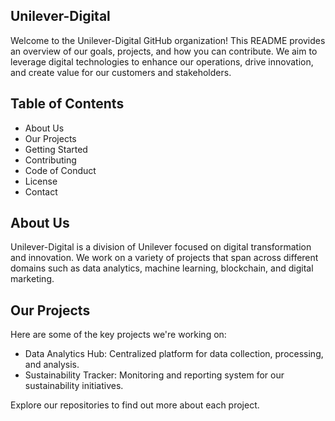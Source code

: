 ## Unilever-Digital
Welcome to the Unilever-Digital GitHub organization! This README provides an overview of our goals, projects, and how you can contribute. We aim to leverage digital technologies to enhance our operations, drive innovation, and create value for our customers and stakeholders.

## Table of Contents
- About Us
- Our Projects
- Getting Started
- Contributing
- Code of Conduct
- License
- Contact


## About Us

Unilever-Digital is a division of Unilever focused on digital transformation and innovation. We work on a variety of projects that span across different domains such as data analytics, machine learning, blockchain, and digital marketing.

## Our Projects
Here are some of the key projects we're working on:

- Data Analytics Hub: Centralized platform for data collection, processing, and analysis.
- Sustainability Tracker: Monitoring and reporting system for our sustainability initiatives.

Explore our repositories to find out more about each project.

